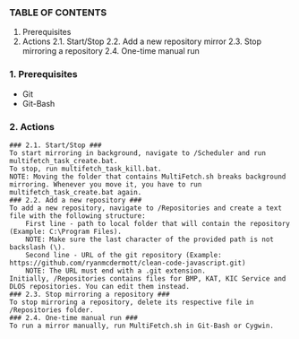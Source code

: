 ### TABLE OF CONTENTS ###
1. Prerequisites
2. Actions
	2.1. Start/Stop
	2.2. Add a new repository mirror
	2.3. Stop mirroring a repository
	2.4. One-time manual run

### 1. Prerequisites ###
- Git
- Git-Bash

### 2. Actions ###
	### 2.1. Start/Stop ###
	To start mirroring in background, navigate to /Scheduler and run multifetch_task_create.bat.
	To stop, run multifetch_task_kill.bat.
	NOTE: Moving the folder that contains MultiFetch.sh breaks background mirroring. Whenever you move it, you have to run multifetch_task_create.bat again.
	### 2.2. Add a new repository ###
	To add a new repository, navigate to /Repositories and create a text file with the following structure:
		First line - path to local folder that will contain the repository (Example: C:\Program Files).
		NOTE: Make sure the last character of the provided path is not backslash (\).
		Second line - URL of the git repository (Example: https://github.com/ryanmcdermott/clean-code-javascript.git)
		NOTE: The URL must end with a .git extension.
	Initially, /Repositories contains files for BMP, KAT, KIC Service and DLOS repositories. You can edit them instead.
	### 2.3. Stop mirroring a repository ###
	To stop mirroring a repository, delete its respective file in /Repositories folder.
	### 2.4. One-time manual run ###
	To run a mirror manually, run MultiFetch.sh in Git-Bash or Cygwin.
